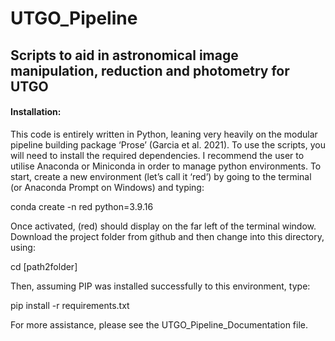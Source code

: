 # UTGO_Pipeline
## Scripts to aid in astronomical image manipulation, reduction and photometry for UTGO

#### Installation:
This code is entirely written in Python, leaning very heavily on the modular pipeline building package ‘Prose’ (Garcia et al. 2021). To use the scripts, you will need to install the required dependencies. I recommend the user to utilise Anaconda or Miniconda in order to manage python environments. To start, create a new environment (let’s call it ‘red’) by going to the terminal (or Anaconda Prompt on Windows) and typing:

conda create -n red python=3.9.16

Once activated, (red) should display on the far left of the terminal window. Download the project folder from github and then change into this directory, using:

cd [path2folder] 

Then, assuming PIP was installed successfully to this environment, type:

pip install -r requirements.txt 

For more assistance, please see the UTGO_Pipeline_Documentation file.

